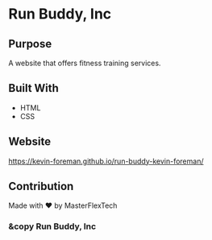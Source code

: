# Run Buddy, Inc

## Purpose
A website that offers fitness training services.

## Built With
* HTML
* CSS

## Website
https://kevin-foreman.github.io/run-buddy-kevin-foreman/

## Contribution
Made with ❤️ by MasterFlexTech

### &copy Run Buddy, Inc
